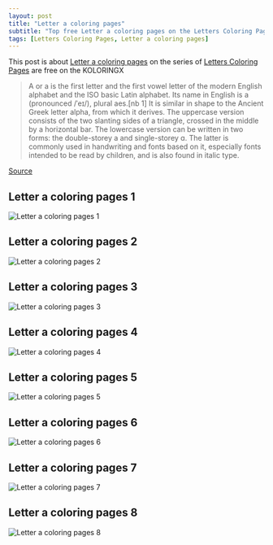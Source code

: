 ```yaml
---
layout: post
title: "Letter a coloring pages"
subtitle: "Top free Letter a coloring pages on the Letters Coloring Pages at Koloringx.xyz "
tags: [Letters Coloring Pages, Letter a coloring pages]
---
```

This post is about [Letter a coloring pages](http://koloringx.xyz/blog/Letter-a-coloring-pages) on the series of [Letters Coloring Pages](http://koloringx.xyz) are free on the KOLORINGX
> A or a is the first letter and the first vowel letter of the modern English alphabet and the ISO basic Latin alphabet. Its name in English is a (pronounced /ˈeɪ/), plural aes.[nb 1] It is similar in shape to the Ancient Greek letter alpha, from which it derives. The uppercase version consists of the two slanting sides of a triangle, crossed in the middle by a horizontal bar. The lowercase version can be written in two forms: the double-storey a and single-storey ɑ. The latter is commonly used in handwriting and fonts based on it, especially fonts intended to be read by children, and is also found in italic type.

[Source](https://en.wikipedia.org/wiki/A)
## Letter a coloring pages 1
![Letter a coloring pages 1](http://koloringx.xyz/Coloring-Pages/Letter-a-coloring-pages%20(1).jpg)

<script async src="https://pagead2.googlesyndication.com/pagead/js/adsbygoogle.js"></script><!-- Koloringx --><ins class="adsbygoogle"     style="display:block"     data-ad-client="ca-pub-6753140515841889"     data-ad-slot="2585677186"     data-ad-format="auto"     data-full-width-responsive="true"></ins><script>     (adsbygoogle = window.adsbygoogle || []).push({});</script>

## Letter a coloring pages 2
![Letter a coloring pages 2](http://koloringx.xyz/Coloring-Pages/Letter-a-coloring-pages%20(2).jpg)
## Letter a coloring pages 3
![Letter a coloring pages 3](http://koloringx.xyz/Coloring-Pages/Letter-a-coloring-pages%20(3).jpg)
## Letter a coloring pages 4
![Letter a coloring pages 4](http://koloringx.xyz/Coloring-Pages/Letter-a-coloring-pages%20(4).jpg)
## Letter a coloring pages 5
![Letter a coloring pages 5](http://koloringx.xyz/Coloring-Pages/Letter-a-coloring-pages%20(5).jpg)

<script async src="https://pagead2.googlesyndication.com/pagead/js/adsbygoogle.js"></script><!-- Koloringx --><ins class="adsbygoogle"     style="display:block"     data-ad-client="ca-pub-6753140515841889"     data-ad-slot="2585677186"     data-ad-format="auto"     data-full-width-responsive="true"></ins><script>     (adsbygoogle = window.adsbygoogle || []).push({});</script>

## Letter a coloring pages 6
![Letter a coloring pages 6](http://koloringx.xyz/Coloring-Pages/Letter-a-coloring-pages%20(6).jpg)
## Letter a coloring pages 7
![Letter a coloring pages 7](http://koloringx.xyz/Coloring-Pages/Letter-a-coloring-pages%20(7).jpg)
## Letter a coloring pages 8
![Letter a coloring pages 8](http://koloringx.xyz/Coloring-Pages/Letter-a-coloring-pages%20(8).jpg)
